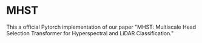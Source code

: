 # MHST 
This a official Pytorch implementation of our paper "MHST: Multiscale Head Selection Transformer for Hyperspectral and LiDAR Classification."
